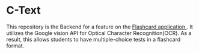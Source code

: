 # C-Text
This repository is the Backend for a feature on the <a href='https://github.com/MubarekA/Flashcardapp2'> Flashcard application </a>. It utilizes the Google vision API 
for Optical Character Recognition(OCR). As a result, this allows students to have multiple-choice tests in a flashcard format.  

